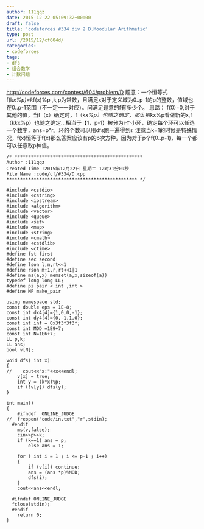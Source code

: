 ```yaml
---
author: 111qqz
date: 2015-12-22 05:09:32+00:00
draft: false
title: 'codeforces #334 div 2 D.Moodular Arithmetic'
type: post
url: /2015/12/cf604d/
categories:
- codeforces
tags:
- dfs
- 组合数学
- 计数问题
---
```


http://codeforces.com/contest/604/problem/D
题意：一个恒等式 f(k*x%p)=k*f(x)%p ,k,p为常数，且满足x对于定义域为0..p-1的p的整数，值域也在0..p-1范围（不一定一一对应）。问满足题意的f有多少个。
思路： 
f(0)=0,对于其他的值，当f（x）确定时，f（k*x%p）也随之确定，那么把k*x%p看做新的x,f（k*k*x%p）也随之确定...相当于【1，p-1】被分为r个小环，确定每个环可以任选一个数字，ans=p^r。环的个数可以用dfs跑一遍得到r.
注意当k=1的时候是特殊情况，f(x)恒等于f(x)那么答案应该有p的p次方种。因为对于p个f(0..p-1)，每一个都可以任意取p种值。

 

    
    /* ***********************************************
    Author :111qqz
    Created Time :2015年12月22日 星期二 12时31分09秒
    File Name :code/cf/#334/D.cpp
    ************************************************ */
    
    #include <cstdio>
    #include <cstring>
    #include <iostream>
    #include <algorithm>
    #include <vector>
    #include <queue>
    #include <set>
    #include <map>
    #include <string>
    #include <cmath>
    #include <cstdlib>
    #include <ctime>
    #define fst first
    #define sec second
    #define lson l,m,rt<<1
    #define rson m+1,r,rt<<1|1
    #define ms(a,x) memset(a,x,sizeof(a))
    typedef long long LL;
    #define pi pair < int ,int >
    #define MP make_pair
    
    using namespace std;
    const double eps = 1E-8;
    const int dx4[4]={1,0,0,-1};
    const int dy4[4]={0,-1,1,0};
    const int inf = 0x3f3f3f3f;
    const int MOD =1E9+7;
    const int N=1E6+7;
    LL p,k;
    LL ans;
    bool v[N];
    
    void dfs( int x)
    {
    //    cout<<"x:"<<x<<endl;
        v[x] = true;
        int y = (k*x)%p;
        if (!v[y]) dfs(y);
    }
    
    int main()
    {
    	#ifndef  ONLINE_JUDGE 
    //	freopen("code/in.txt","r",stdin);
      #endif    
    	ms(v,false);
    	cin>>p>>k;
    	if (k==1) ans = p;
    	    else ans = 1;
    	
    	for ( int i = 1 ; i <= p-1 ; i++)
    	{
    	    if (v[i]) continue;
    	    ans = (ans *p)%MOD;
    	    dfs(i);
    	}
    	cout<<ans<<endl;
    
      #ifndef ONLINE_JUDGE  
      fclose(stdin);
      #endif
        return 0;
    }
    



